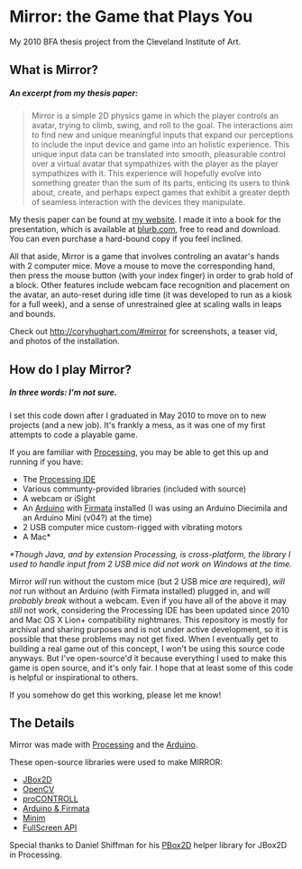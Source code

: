 # Mirror: the Game that Plays You

My 2010 BFA thesis project from the Cleveland Institute of Art.

## What is Mirror?

##### An excerpt from my thesis paper:

> Mirror is a simple 2D physics game in which the player controls an avatar, trying to climb, swing, and roll to the goal. The interactions aim to find new and unique meaningful inputs that expand our perceptions to include the input device and game into an holistic experience. This unique input data can be translated into smooth, pleasurable control over a virtual avatar that sympathizes with the player as the player sympathizes with it. This experience will hopefully evolve into something greater than the sum of its parts, enticing its users to think about, create, and perhaps expect games that exhibit a greater depth of seamless interaction with the devices they manipulate.

My thesis paper can be found at [my website](http://www.coryhughart.com/portfolio/games/mirror/thesis.pdf). I made it into a book for the presentation, which is available at [blurb.com](http://blurb.com/bookstore/detail/1305563), free to read and download. You can even purchase a hard-bound copy if you feel inclined.

All that aside, Mirror is a game that involves controling an avatar's hands with 2 computer mice. Move a mouse to move the corresponding hand, then press the mouse button (with your index finger) in order to grab hold of a block. Other features include webcam face recognition and placement on the avatar, an auto-reset during idle time (it was developed to run as a kiosk for a full week), and a sense of unrestrained glee at scaling walls in leaps and bounds.

Check out http://coryhughart.com/#mirror for screenshots, a teaser vid, and photos of the installation.

## How do I play Mirror?

##### In three words: I'm not sure.

I set this code down after I graduated in May 2010 to move on to new projects (and a new job). It's frankly a mess, as it was one of my first attempts to code a playable game.

If you are familiar with [Processing](http://www.processing.org), you may be able to get this up and running if you have:
 * The [Processing IDE](http://processing.org/download/)
 * Various communty-provided libraries (included with source)
 * A webcam or iSight
 * An [Arduino](http://arduino.cc/en/) with [Firmata](http://www.arduino.cc/playground/interfacing/processing) installed (I was using an Arduino Diecimila and an Arduino Mini (v04?) at the time)
 * 2 USB computer mice custom-rigged with vibrating motors
 * A Mac*

_*Though Java, and by extension Processing, is cross-platform, the library I used to handle input from 2 USB mice did not work on Windows at the time._

Mirror _will_ run without the custom mice (but 2 USB mice _are_ required), _will not_ run without an Arduino (with Firmata installed) plugged in, and will _probably break_ without a webcam. Even if you have all of the above it may _still_ not work, considering the Processing IDE has been updated since 2010 and Mac OS X Lion+ compatibility nightmares. This repository is mostly for archival and sharing purposes and is not under active development, so it is possible that these problems may not get fixed. When I eventually get to building a real game out of this concept, I won't be using this source code anyways. But I've open-source'd it because everything I used to make this game is open source, and it's only fair. I hope that at least some of this code is helpful or inspirational to others.

If you somehow do get this working, please let me know!

## The Details

Mirror was made with [Processing](http://processing.org) and the [Arduino](http://arduino.cc).

These open-source libraries were used to make MIRROR:

 * [JBox2D](http://jbox2d.org)
 * [OpenCV](http://ubaa.net/shared/processing/opencv)
 * [proCONTROLL](http://creativecomputing.cc/p5libs/procontroll)
 * [Arduino & Firmata](http://www.arduino.cc/playground/Interfacing/Processing)
 * [Minim](http://code.compartmental.net/tools/minim/)
 * [FullScreen API](http://www.superduper.org/processing/fullscreen_api/)

Special thanks to Daniel Shiffman for his [PBox2D](http://github.com/shiffman/PBox2D) helper library for JBox2D in Processing.
